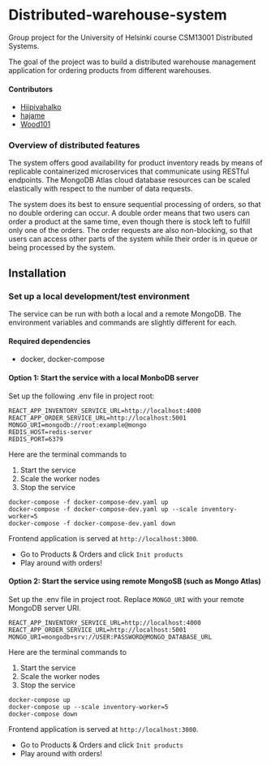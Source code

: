 # Distributed-warehouse-system

Group project for the University of Helsinki course CSM13001 Distributed Systems.

The goal of the project was to build a distributed warehouse management application for ordering products from different warehouses. 

#### Contributors

- [Hiipivahalko](https://github.com/Hiipivahalko)
- [hajame](https://github.com/hajame)
- [Wood101](https://github.com/wood101)

### Overview of distributed features

The system offers good availability for product inventory reads by means of replicable containerized microservices that communicate using RESTful endpoints. The MongoDB Atlas cloud database resources can be scaled elastically with respect to the number of data requests.

The system does its best to ensure sequential processing of orders, so that no double ordering can occur. A double order means that two users can order a product at the same time, even though there is stock left to fulfill only one of the orders. The order requests are also non-blocking, so that users can access other parts of the system while their order is in queue or being processed by the system.

## Installation

### Set up a local development/test environment

The service can be run with both a local and a remote MongoDB.
The environment variables and commands are slightly different for each.

#### Required dependencies
- docker, docker-compose

#### Option 1: Start the service with a local MonboDB server

Set up the following .env file in project root:

```
REACT_APP_INVENTORY_SERVICE_URL=http://localhost:4000
REACT_APP_ORDER_SERVICE_URL=http://localhost:5001
MONGO_URI=mongodb://root:example@mongo
REDIS_HOST=redis-server
REDIS_PORT=6379
```
Here are the terminal commands to 

1. Start the service
2. Scale the worker nodes
3. Stop the service

```
docker-compose -f docker-compose-dev.yaml up
docker-compose -f docker-compose-dev.yaml up --scale inventory-worker=5
docker-compose -f docker-compose-dev.yaml down
```

Frontend application is served at `http://localhost:3000`.
- Go to Products & Orders and click `Init products`
- Play around with orders!

#### Option 2: Start the service using remote MongoSB (such as Mongo Atlas)

Set up the .env file in project root. Replace `MONGO_URI` with your remote MongoDB server URI.

```
REACT_APP_INVENTORY_SERVICE_URL=http://localhost:4000
REACT_APP_ORDER_SERVICE_URL=http://localhost:5001
MONGO_URI=mongodb+srv://USER:PASSWORD@MONGO_DATABASE_URL
```

Here are the terminal commands to 

1. Start the service
2. Scale the worker nodes
3. Stop the service

```
docker-compose up
docker-compose up --scale inventory-worker=5
docker-compose down
```

Frontend application is served at `http://localhost:3000`.
- Go to Products & Orders and click `Init products`
- Play around with orders!
